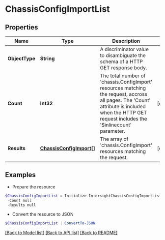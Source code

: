 # ChassisConfigImportList
## Properties

Name | Type | Description | Notes
------------ | ------------- | ------------- | -------------
**ObjectType** | **String** | A discriminator value to disambiguate the schema of a HTTP GET response body. | 
**Count** | **Int32** | The total number of &#39;chassis.ConfigImport&#39; resources matching the request, accross all pages. The &#39;Count&#39; attribute is included when the HTTP GET request includes the &#39;$inlinecount&#39; parameter. | [optional] 
**Results** | [**ChassisConfigImport[]**](ChassisConfigImport.md) | The array of &#39;chassis.ConfigImport&#39; resources matching the request. | [optional] 

## Examples

- Prepare the resource
```powershell
$ChassisConfigImportList = Initialize-IntersightChassisConfigImportList  -ObjectType null `
 -Count null `
 -Results null
```

- Convert the resource to JSON
```powershell
$ChassisConfigImportList | ConvertTo-JSON
```

[[Back to Model list]](../README.md#documentation-for-models) [[Back to API list]](../README.md#documentation-for-api-endpoints) [[Back to README]](../README.md)


